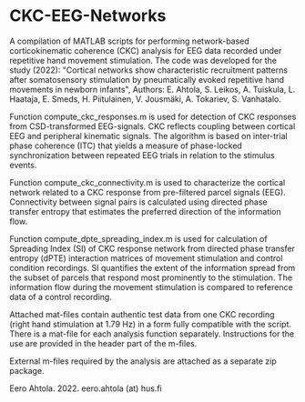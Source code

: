 # CKC-EEG-Networks
A compilation of MATLAB scripts for performing network-based corticokinematic coherence (CKC) analysis for EEG data recorded under repetitive hand movement stimulation.
The code was developed for the study (2022): "Cortical networks show characteristic recruitment patterns after somatosensory stimulation by pneumatically evoked repetitive hand movements in newborn infants", Authors: E. Ahtola, S. Leikos, A. Tuiskula, L. Haataja, E. Smeds, H. Piitulainen, V. Jousmäki, A. Tokariev, S. Vanhatalo.

Function compute_ckc_responses.m is used for detection of CKC responses from CSD-transformed EEG-signals. CKC reflects coupling between cortical EEG and peripheral kinematic signals. The algorithm is based on inter-trial phase coherence (ITC) that yields a measure of phase-locked synchronization between repeated EEG trials in relation to the stimulus events.

Function compute_ckc_connectivity.m is used to characterize the cortical network related to a CKC response from pre-filtered parcel signals (EEG). Connectivity between signal pairs is calculated using directed phase transfer entropy that estimates the preferred direction of the information flow.

Function compute_dpte_spreading_index.m is used for calculation of Spreading Index (SI) of CKC response network from directed phase transfer entropy (dPTE) interaction matrices of movement stimulation and control condition recordings. SI quantifies the extent of the information spread from the subset of parcels that respond most prominently to the stimulation. The information flow during the movement stimulation is compared to reference data of a control recording.

Attached mat-files contain authentic test data from one CKC recording (right hand stimulation at 1.79 Hz) in a form fully compatible with the script. There is a mat-file for each analysis function separately. Instructions for the use are provided in the header part of the m-files.

External m-files required by the analysis are attached as a separate zip package.

Eero Ahtola. 2022. eero.ahtola (at) hus.fi

